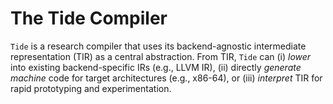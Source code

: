 # The Tide Compiler

`Tide` is a research compiler that uses its backend-agnostic intermediate representation (TIR) as a central abstraction. From TIR, `Tide` can (i) _lower_ into existing backend-specific IRs (e.g., LLVM IR), (ii) directly _generate machine_ code for target architectures (e.g., x86-64), or (iii) _interpret_ TIR for rapid prototyping and experimentation.

<!--
## `Tide` as a Compiler Framework

`Tide` is pluggable and extensible. 

## Analysis Passes

## Transformation Passes

## The TIR

The TIR is a low-level, strongly-typed, TAC-like intermediate representation.
-->